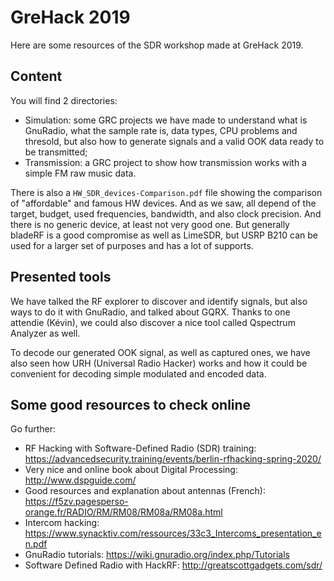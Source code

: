 # GreHack 2019

Here are some resources of the SDR workshop made at GreHack 2019.

## Content

You will find 2 directories:

* Simulation: some GRC projects we have made to understand what is GnuRadio, what the sample rate is, data types, CPU problems and thresold, but also how to generate signals and a valid OOK data ready to be transmitted;
* Transmission: a GRC project to show how transmission works with a simple FM raw music data.

There is also a `HW_SDR_devices-Comparison.pdf` file showing the comparison of "affordable" and famous HW devices. And as we saw, all depend of the target, budget, used frequencies, bandwidth, and also clock precision. And there is no generic device, at least not very good one. But generally bladeRF is a good compromise as well as LimeSDR, but USRP B210 can be used for a larger set of purposes and has a lot of supports.

## Presented tools

We have talked the RF explorer to discover and identify signals, but also ways to do it with GnuRadio, and talked about GQRX. 
Thanks to one attendie (Kévin), we could also discover a nice tool called Qspectrum Analyzer as well.

To decode our generated OOK signal, as well as captured ones, we have also seen how URH (Universal Radio Hacker) works and how it could be convenient for decoding simple modulated and encoded data.


## Some good resources to check online

Go further:

* RF Hacking with Software-Defined Radio (SDR) training: https://advancedsecurity.training/events/berlin-rfhacking-spring-2020/
* Very nice and online book about Digital Processing: http://www.dspguide.com/
* Good resources and explanation about antennas (French): https://f5zv.pagesperso-orange.fr/RADIO/RM/RM08/RM08a/RM08a.html
* Intercom hacking: https://www.synacktiv.com/ressources/33c3_Intercoms_presentation_en.pdf
* GnuRadio tutorials: https://wiki.gnuradio.org/index.php/Tutorials
* Software Defined Radio with HackRF: http://greatscottgadgets.com/sdr/ 
